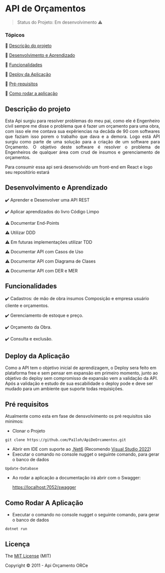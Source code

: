 <h1>API de Orçamentos</h1> 




> Status do Projeto: Em desenvolvimento :warning: 

### Tópicos 

:small_blue_diamond: [Descrição do projeto](#descrição-do-projeto)

:small_blue_diamond: [Desenvolvimento e Aprendizado](#descrição-do-projeto)

:small_blue_diamond: [Funcionalidades](#funcionalidades)

:small_blue_diamond: [Deploy da Aplicação](#deploy-da-aplicação)

:small_blue_diamond: [Pré-requisitos](#pré-requisitos)

:small_blue_diamond: [Como rodar a aplicação](#como-rodar-a-aplicação)

## Descrição do projeto 

<p align="justify">
Esta Api surgiu para resolver problemas do meu pai, como ele é Engenheiro civil sempre me disse o problema que é fazer um orçamento para uma obra,
com isso ele me contava sua expêriencias na decâda de 90 com softwares que faziam isso porem o trabalho que dava e a demora.
Logo está API surgiu como parte de uma solução para a criação de um software para Orçamento.
O objetivo deste software é resolver o problema de Engenheiros de qualquer área com crud de insumos e gerenciamento de orçamentos.

Para consumir essa api será desenvolvido um front-end em React e logo seu repositório estará
</p>

## Desenvolvimento e Aprendizado

:heavy_check_mark: Aprender e Desenvolver uma API REST

:heavy_check_mark: Aplicar aprendizados do livro Código Limpo

:warning:  Documentar End-Points

:warning:  Utilizar DDD

:warning:  Em futuras implementações utilizar TDD

:warning:  Documentar API com Casos de Uso

:warning:  Documentar API com Diagrama de Clases

:warning:  Documentar API com DER e MER

## Funcionalidades

:heavy_check_mark: Cadastros: de mão de obra  insumos  Composição e empresa  usuário  cliente e orçamentos.

:heavy_check_mark: Gerenciamento de estoque e preço.

:heavy_check_mark: Orçamento da Obra.

:heavy_check_mark: Consulta e exclusão.

## Deploy da Aplicação

Como a API tem o objetivo inicial de aprendizagem, o Deploy sera feito em plataforma free e sem pensar em expansão em primeiro momento, junto ao objetivo do deploy sem compromisso de expansão vem a validação da API.
Após a validação e estudo de sua escabilidade o deploy pode e deve ser mudado para um ambiente que suporte todas requisições.

## Pré requisitos

Atualmente como esta em fase de densvolvimento os pré requisitos são minimos:

- Clonar o Projeto
```
git clone https://github.com/Pa1loh/ApiDeOrcamentos.git
```
- Abrir em IDE com suporte ao [.Net6](<https://dotnet.microsoft.com/en-us/download/dotnet/6.0>) (Recomendo [Visual Studio 2022](<https://visualstudio.microsoft.com/pt-br/vs/>))
- Executar o comando no console nugget o seguinte comando, para gerar o banco de dados
```
Update-Database
````
- Ao rodar a aplicação a documentação irá abrir com o Swagger:

  <https://localhost:7052/swagger>

## Como Rodar A Aplicação

- Executar o comando no console nugget o seguinte comando, para gerar o banco de dados
```
dotnet run
```

## Licença 

The [MIT License]() (MIT)

Copyright :copyright: 2011 - Api Orçamento ORCe



